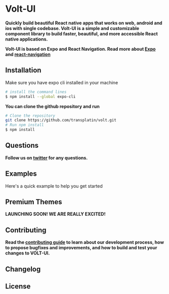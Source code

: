 # Volt-UI
**Quickly build beautiful React native apps that works on web, android and ios with single codebase. Volt-UI is a simple and customizable component library to build faster, beautiful, and more accessible React native applications.**

**Volt-UI is based on Expo and React Navigation. Read more about [Expo](https://docs.expo.dev/) and [react-navigation](https://reactnavigation.org/docs/getting-started/)**

## Installation
Make sure you have expo cli installed in your machine
```sh 
# install the command lines
$ npm install --global expo-cli 
```

**You can clone the github repository and run** 
```sh
# Clone the repository
git clone https://github.com/transplatin/volt.git
# Run npm install
$ npm install 
```

## Questions
**Follow us on [twitter]() for any questions.** 

## Examples
Here's a quick example to help you get started

## Premium Themes
**LAUNCHING SOON! WE ARE REALLY EXCITED!**

## Contributing
**Read the [contributing guide](https://github.com/transplatin/volt/blob/dev/CONTRIBUTING.md) to learn about our development process, how to propose bugfixes and improvements, and how to build and test your changes to VOLT-UI.**

## Changelog

## License
